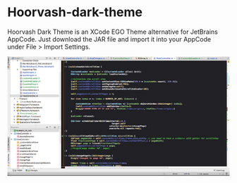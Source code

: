 Hoorvash-dark-theme
===================

Hoorvash Dark Theme is an XCode EGO Theme alternative for JetBrains AppCode.
Just download the JAR file and import it into your AppCode under File > Import Settings.

![XCode EGO Theme alternative for JetBrains AppCode ](/screenshot.png "Sample in AppCode")

